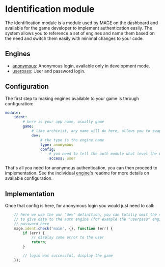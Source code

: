# Identification module

The identification module is a module used by MAGE on the dashboard and available for the game
developer to implement authentication easily. The system allows you to reference a set of engines
and name them based on the need and switch them easily with minimal changes to your code.

## Engines

* [anonymous](engines/anonymous/Readme.md): Anonymous login, available only in development mode.
* [userpass](engines/userpass/Readme.md): User and password login.

## Configuration

The first step to making engines available to your game is through configuration:

```yaml
module:
	ident:
		# here is your app name, usually game
		game:
			# like archivist, any name will do here, allows you to swap engines easily
			dev:
				# the type is the engine name
				type: anonymous
				config:
					# you need to tell the auth module what level the user will be set to
					access: user
```

That's all you need for anonymous authentication, you can then proceed to implementation. See the
individual [engine](#engines)'s readme for more details on available configuration.

## Implementation

Once that config is here, for anonymous login you would just need to call:

```javascript
	// here we use the our "dev" definition, you can totally omit the second parameter, which is used
	// to give data to the auth engine (for example the "userpass" engine expects a username and
	// password here
	mage.ident.check('main', {}, function (err) {
		if (err) {
			// display some error to the user
			return;
		}

		// login was successful, display the game
	});
```

